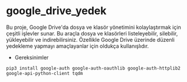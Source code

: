 # google_drive_yedek

Bu proje, Google Drive'da dosya ve klasör yönetimini kolaylaştırmak için çeşitli işlevler sunar. Bu araçla dosya ve klasörleri listeleyebilir, silebilir, yükleyebilir ve indirebilirsiniz. Özellikle Google Drive üzerinde düzenli yedekleme yapmayı amaçlayanlar için oldukça kullanışlıdır.

* Gereksinimler

` pip3 install google-auth google-auth-oauthlib google-auth-httplib2 google-api-python-client tqdm `
